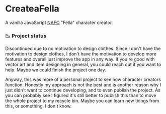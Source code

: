 # CreateaFella
A vanilla JavaScript [NAFO](https://en.wikipedia.org/wiki/NAFO_(group)) "Fella" character creator.

### 📉 Project status

Discontinued due to no motivation to design clothes. Since I don't have the motivation to design clothes, I don't have the motivation to develop more features and overall just improve the app in any way. If you're good with vector art and item designing in general, you could reach out if you want to help. Maybe we could finish the project one day. 

Anyway, this was more of a personal project to see how character creators function. Honestly my approach is not the best and is another reason why I just didn't want to continue developing, and to even publish the project. As you can probably see I figured it's still better to publish this than to move the whole project to my recycle bin. Maybe you can learn new things from this, or something, I don't know.
